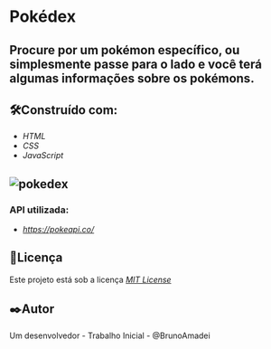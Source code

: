 # Pokédex
Procure por um pokémon específico, ou simplesmente passe para o lado e você terá algumas informações 
sobre os pokémons.
---

## 🛠️Construído com:
* _HTML_
* _CSS_
* _JavaScript_

![pokedex](https://user-images.githubusercontent.com/110541376/211201817-5efd339f-b54c-41de-ac02-aad0323bd7a5.png)
---

### API utilizada:
* _https://pokeapi.co/_

## 📄Licença
Este projeto está sob a licença [_MIT License_](https://github.com/BrunoAmadei/pokedex/blob/main/LICENSE)

## ✒️Autor
Um desenvolvedor - Trabalho Inicial - @BrunoAmadei
